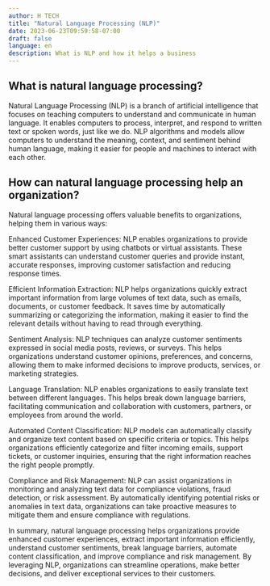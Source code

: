 ```yaml
---
author: H TECH
title: "Natural Language Processing (NLP)"
date: 2023-06-23T09:59:58-07:00
draft: false
language: en
description: What is NLP and how it helps a business
---
```


## What is natural language processing? ##

Natural Language Processing (NLP) is a branch of artificial intelligence that focuses on teaching computers to understand and communicate in human language. It enables computers to process, interpret, and respond to written text or spoken words, just like we do. NLP algorithms and models allow computers to understand the meaning, context, and sentiment behind human language, making it easier for people and machines to interact with each other.

## How can natural language processing help an organization? ##

Natural language processing offers valuable benefits to organizations, helping them in various ways:

Enhanced Customer Experiences: NLP enables organizations to provide better customer support by using chatbots or virtual assistants. These smart assistants can understand customer queries and provide instant, accurate responses, improving customer satisfaction and reducing response times.

Efficient Information Extraction: NLP helps organizations quickly extract important information from large volumes of text data, such as emails, documents, or customer feedback. It saves time by automatically summarizing or categorizing the information, making it easier to find the relevant details without having to read through everything.

Sentiment Analysis: NLP techniques can analyze customer sentiments expressed in social media posts, reviews, or surveys. This helps organizations understand customer opinions, preferences, and concerns, allowing them to make informed decisions to improve products, services, or marketing strategies.

Language Translation: NLP enables organizations to easily translate text between different languages. This helps break down language barriers, facilitating communication and collaboration with customers, partners, or employees from around the world.

Automated Content Classification: NLP models can automatically classify and organize text content based on specific criteria or topics. This helps organizations efficiently categorize and filter incoming emails, support tickets, or customer inquiries, ensuring that the right information reaches the right people promptly.

Compliance and Risk Management: NLP can assist organizations in monitoring and analyzing text data for compliance violations, fraud detection, or risk assessment. By automatically identifying potential risks or anomalies in text data, organizations can take proactive measures to mitigate them and ensure compliance with regulations.

In summary, natural language processing helps organizations provide enhanced customer experiences, extract important information efficiently, understand customer sentiments, break language barriers, automate content classification, and improve compliance and risk management. By leveraging NLP, organizations can streamline operations, make better decisions, and deliver exceptional services to their customers.